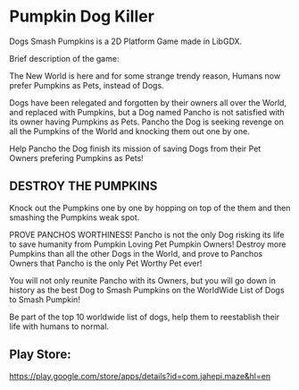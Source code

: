 # Pumpkin Dog Killer

Dogs Smash Pumpkins is a 2D Platform Game made in LibGDX.

Brief description of the game:

The New World is here and for some strange trendy reason, Humans now prefer Pumpkins as Pets, instead of Dogs.

Dogs have been relegated and forgotten by their owners all over the World, and replaced with Pumpkins, but a Dog named Pancho is not satisfied with its owner having Pumpkins as Pets. Pancho the Dog is seeking revenge on all the Pumpkins of the World and knocking them out one by one.

Help Pancho the Dog finish its mission of saving Dogs from their Pet Owners prefering Pumpkins as Pets!

## DESTROY THE PUMPKINS
Knock out the Pumpkins one by one by hopping on top of the them and then smashing the Pumpkins weak spot.

PROVE PANCHOS WORTHINESS!
Pancho is not the only Dog risking its life to save humanity from Pumpkin Loving Pet Pumpkin Owners! Destroy more Pumpkins than all the other Dogs in the World, and prove to Panchos Owners that Pancho is the only Pet Worthy Pet ever!

You will not only reunite Pancho with its Owners, but you will go down in history as the best Dog to Smash Pumpkins on the WorldWide List of Dogs to Smash Pumpkin!

Be part of the top 10 worldwide list of dogs, help them to reestablish their life with humans to normal.

## Play Store:
https://play.google.com/store/apps/details?id=com.jahepi.maze&hl=en

